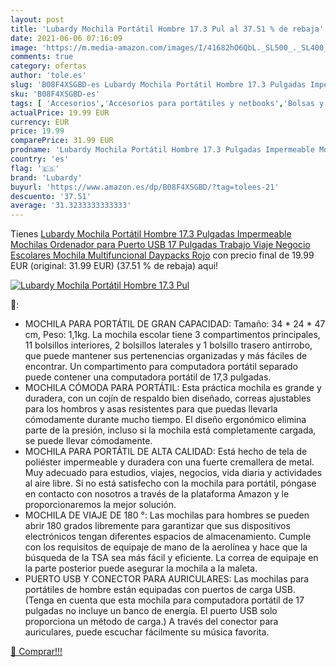 ```yaml
---
layout: post
title: 'Lubardy Mochila Portátil Hombre 17.3 Pul al 37.51 % de rebaja'
date: 2021-06-06 07:16:09
image: 'https://m.media-amazon.com/images/I/41682hO6QbL._SL500_._SL400_.jpg'
comments: true
category: ofertas
author: 'tole.es'
slug: 'B08F4XSGBD-es Lubardy Mochila Portátil Hombre 17.3 Pulgadas Impermeable...'
sku: 'B08F4XSGBD-es'
tags: [ 'Accesorios','Accesorios para portátiles y netbooks','Bolsas y fundas para portátiles y netbooks','Informática','Mochilas para portátiles y netbooks','lubardy','mochila', ]
actualPrice: 19.99 EUR
currency: EUR
price: 19.99
comparePrice: 31.99 EUR
prodname: 'Lubardy Mochila Portátil Hombre 17.3 Pulgadas Impermeable Mochilas Ordenador para Puerto USB 17 Pulgadas Trabajo Viaje Negocio Escolares Mochila Multifuncional Daypacks Rojo'
country: 'es'
flag: '🇪🇸'
brand: 'Lubardy'
buyurl: 'https://www.amazon.es/dp/B08F4XSGBD/?tag=tolees-21'
descuento: '37.51'
average: '31.3233333333333'
---
```


Tienes [Lubardy Mochila Portátil Hombre 17.3 Pulgadas Impermeable Mochilas Ordenador para Puerto USB 17 Pulgadas Trabajo Viaje Negocio Escolares Mochila Multifuncional Daypacks Rojo](https://www.amazon.es/dp/B08F4XSGBD/?tag=tolees-21) con precio final de  19.99 EUR (original: 31.99 EUR) (37.51 %  de rebaja) aqui!

[![Lubardy Mochila Portátil Hombre 17.3 Pul](https://m.media-amazon.com/images/I/41682hO6QbL._SL500_._SL400_.jpg)](https://www.amazon.es/dp/B08F4XSGBD/?tag=tolees-21)

🔎:

- MOCHILA PARA PORTÁTIL DE GRAN CAPACIDAD: Tamaño: 34 * 24 * 47 cm, Peso: 1,1kg. La mochila escolar tiene 3 compartimentos principales, 11 bolsillos interiores, 2 bolsillos laterales y 1 bolsillo trasero antirrobo, que puede mantener sus pertenencias organizadas y más fáciles de encontrar. Un compartimento para computadora portátil separado puede contener una computadora portátil de 17,3 pulgadas.
- MOCHILA CÓMODA PARA PORTÁTIL: Esta práctica mochila es grande y duradera, con un cojín de respaldo bien diseñado, correas ajustables para los hombros y asas resistentes para que puedas llevarla cómodamente durante mucho tiempo. El diseño ergonómico elimina parte de la presión, incluso si la mochila está completamente cargada, se puede llevar cómodamente.
- MOCHILA PARA PORTÁTIL DE ALTA CALIDAD: Está hecho de tela de poliéster impermeable y duradera con una fuerte cremallera de metal. Muy adecuado para estudios, viajes, negocios, vida diaria y actividades al aire libre. Si no está satisfecho con la mochila para portátil, póngase en contacto con nosotros a través de la plataforma Amazon y le proporcionaremos la mejor solución.
- MOCHILA DE VIAJE DE 180 °: Las mochilas para hombres se pueden abrir 180 grados libremente para garantizar que sus dispositivos electrónicos tengan diferentes espacios de almacenamiento. Cumple con los requisitos de equipaje de mano de la aerolínea y hace que la búsqueda de la TSA sea más fácil y eficiente. La correa de equipaje en la parte posterior puede asegurar la mochila a la maleta.
- PUERTO USB Y CONECTOR PARA AURICULARES: Las mochilas para portátiles de hombre están equipadas con puertos de carga USB. (Tenga en cuenta que esta mochila para computadora portátil de 17 pulgadas no incluye un banco de energía. El puerto USB solo proporciona un método de carga.) A través del conector para auriculares, puede escuchar fácilmente su música favorita.

[🛒 Comprar!!!](https://www.amazon.es/dp/B08F4XSGBD/?tag=tolees-21)
